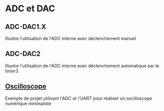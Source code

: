 # ADC et DAC

## ADC-DAC1.X

Illustre l'utilisation de l'ADC interne avec déclenchement manuel

## ADC-DAC2

Illustre l'utilisation de l'ADC interne avec déclenchement automatique par le timer3

## [Oscilloscope](/oscilloscope.md)

Exemple de projet utilisant l'ADC et l'UART pour réaliser un oscilloscope numérique minimaliste
